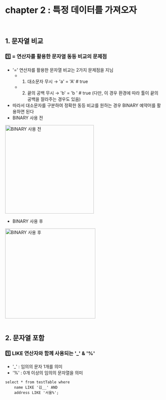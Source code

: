 # chapter 2 : 특정 데이터를 가져오자

<br>

## 1. 문자열 비교
### 1️⃣ = 연산자를 활용한 문자열 동등 비교의 문제점
- '=' 연산자를 활용한 문자열 비교는 2가지 문제점을 지님
    - 1. 대소문자 무시 → 'a' = 'A'  # true
    - 2. 끝의 공백 무시 → 'b' = 'b '  # true (다만, 이 경우 환경에 따라 툴이 끝의 공백을 잘라주는 경우도 있음)
- 따라서 대소문자를 구분하여 정확한 동등 비교를 원하는 경우 BINARY 예약어를 활용하면 된다
- BINARY 사용 전

<img width="285" alt="BINARY 사용 전" src="https://github.com/Moon-GD/mysql-self-taught/assets/74173976/5855f73c-5d81-451c-b87f-5593e411b6cc">

<br>

- BINARY 사용 후

<img width="290" alt="BINARY 사용 후" src="https://github.com/Moon-GD/mysql-self-taught/assets/74173976/81a3dfe9-92fe-4416-a4ba-ba9eaed4fea7">
<br><br>

## 2. 문자열 포함
### 1️⃣ LIKE 연산자와 함께 사용되는 '_' & '%'
- '_' : 임의의 문자 1개를 의미
- '%' : 0개 이상의 임의의 문자열을 의미
```mysql
select * from testTable where 
    name LIKE '김__' AND
    address LIKE '서울%';
```

<br>
